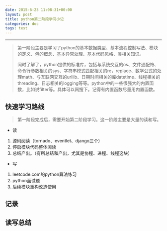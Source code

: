 ```yaml
---
date: 2015-6-23 11:08:31+00:00
layout: post
title: python第二阶段学习小记
categories: doc
tags: test
---
```







----------

 

> 第一阶段主要是学习了python的基本数据类型、基本流程控制写法、模块的定义、包的概念、基本异常处理、基本代码风格、类相关知识。
> 
> 同时了解了，python提供的标准库，包括与系统交互的os、文件通配符、命令行参数相关的sys、字符串模式匹配相关的re，replace、数学公式的处理math、与互联网交互的urllib、日期时间相关的库datetime、线程相关的threading、日志相关的logging等等。python中的一些很强大的内置函数，比如说filter等。具体可以网搜下。记得有内置函数尽量用内置函数。

## 快速学习路线

> 第一阶段完成后，需要开始第二阶段学习。这一阶段主要是大量的读和写。

 - 读
 1. 源码阅读（tornado、eventlet、django三个）
 2. 停启模块代码整体阅读
 3. 总结产出。（有所总结和产出，尤其是协程、进程、线程这块）
 - 写
 1. leetcode.com的python算法练习
 2. python面试题
 3. 后续模块重构改造使用

## 记录



## 读写总结
